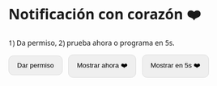 <!doctype html>
<html lang="es">
<head>
  <meta charset="utf-8" />
  <meta name="viewport" content="width=device-width,initial-scale=1" />
  <title>Notificación con corazón</title>
  <style>
    body { font-family: system-ui, sans-serif; padding: 2rem; }
    button { padding: .7rem 1rem; margin-right: .5rem; border-radius: .6rem; border: 1px solid #ddd; cursor: pointer; }
  </style>
</head>
<body>
  <h1>Notificación con corazón ❤️</h1>
  <p>1) Da permiso, 2) prueba ahora o programa en 5s.</p>

  <button id="perm">Dar permiso</button>
  <button id="now">Mostrar ahora ❤️</button>
  <button id="in5">Mostrar en 5s ❤️</button>

  <script>
    const soportaNotificaciones = 'Notification' in window;

    async function pedirPermiso() {
      if (!soportaNotificaciones) {
        alert('Tu navegador no soporta notificaciones.');
        return;
      }
      const estado = await Notification.requestPermission();
      if (estado === 'granted') {
        mostrar('¡Permiso concedido! 💖');
      } else {
        alert('Necesitas conceder permiso para mostrar notificaciones.');
      }
    }

    function mostrar(body = 'Aquí va tu corazón ❤️') {
      if (!soportaNotificaciones) {
        alert('Tu navegador no soporta notificaciones.');
        return;
      }
      if (Notification.permission === 'granted') {
        new Notification('¡Ping de amor! ❤️', {
          body: body,
          // Puedes añadir un icono si tienes una URL: icon: 'icono.png'
        });
      } else {
        alert('Primero pulsa "Dar permiso".');
      }
    }

    document.getElementById('perm').addEventListener('click', pedirPermiso);
    document.getElementById('now').addEventListener('click', () => mostrar('¡Hola! Aquí está tu corazón ❤️'));
    document.getElementById('in5').addEventListener('click', () => {
      setTimeout(() => mostrar('Recordatorio con ❤️'), 5000);
      alert('Programada para 5 segundos.');
    });
  </script>
</body>
</html>
